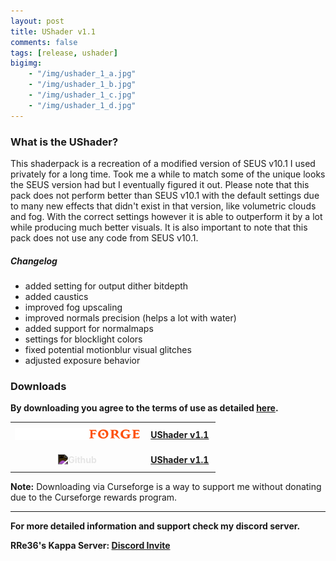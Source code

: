 ```yaml
---
layout: post
title: UShader v1.1
comments: false
tags: [release, ushader]
bigimg: 
    - "/img/ushader_1_a.jpg"
    - "/img/ushader_1_b.jpg"
    - "/img/ushader_1_c.jpg"
    - "/img/ushader_1_d.jpg"
---
```


### **What is the UShader?**

This shaderpack is a recreation of a modified version of SEUS v10.1 I used privately for a long time. Took me a while to match some of the unique looks the SEUS version had but I eventually figured it out. Please note that this pack does not perform better than SEUS v10.1 with the default settings due to many new effects that didn't exist in that version, like volumetric clouds and fog. With the correct settings however it is able to outperform it by a lot while producing much better visuals. It is also important to note that this pack does not use any code from SEUS v10.1.

##### **Changelog**

* added setting for output dither bitdepth
* added caustics
* improved fog upscaling
* improved normals precision (helps a lot with water)
* added support for normalmaps
* settings for blocklight colors
* fixed potential motionblur visual glitches
* adjusted exposure behavior


### **Downloads**

**By downloading you agree to the terms of use as detailed [here](https://rre36.github.io/glProjectsWeb/license/).**

<table style="width:65%; border:none; background:none">
    <tr style="border:none; background:none; height: 40px">
        <th style="width:40%; border:none; background:none">
            <a href="https://www.curseforge.com/minecraft/customization/ushader">
            <img alt="Curseforge" style="max-width:200px" src="https://raw.githubusercontent.com/rre36/rre36.github.io/master/img/curseforge.png"></a>
        </th>
        <th style="width:40%; border:none; background:none">
            <a href="https://www.curseforge.com/minecraft/customization/ushader/files/2965299">UShader v1.1</a>
        </th>
    </tr>
    <tr style="border:none; background:none; height: 40px">
        <th style="width:40%; border:none; background:none">
            <img alt="Github" style="max-width:100px; filter:invert(100%)" src="https://github.githubassets.com/images/modules/logos_page/GitHub-Logo.png">
        </th>
        <th style="width:40%; border:none; background:none">
            <a href="https://github.com/rre36/glsl_ushader/releases/download/v1.1/UShader_v1.1.zip">UShader v1.1</a>
        </th>
    </tr>
</table>

**Note:** Downloading via Curseforge is a way to support me without donating due to the Curseforge rewards program.

***

**For more detailed information and support check my discord server.**

**RRe36's Kappa Server: [Discord Invite](https://discord.gg/y5xzQ6H)**